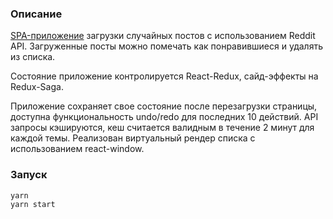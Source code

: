 ### Описание
[SPA-приложение](https://random-reddit-post.herokuapp.com/) загрузки случайных постов с использованием Reddit API. Загруженные посты можно помечать как понравившиеся и удалять из списка.

Состояние приложение контролируется React-Redux, сайд-эффекты на Redux-Saga.

Приложение сохраняет свое состояние после перезагрузки страницы, доступна функциональность undo/redo для последних 10 действий.
API запросы кэшируются, кеш считается валидным в течение 2 минут для каждой темы.
Реализован виртуальный рендер списка с использованием react-window.

### Запуск
```
yarn
yarn start
```

